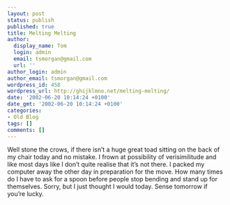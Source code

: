 ```yaml
---
layout: post
status: publish
published: true
title: Melting Melting
author:
  display_name: Tom
  login: admin
  email: tsmorgan@gmail.com
  url: ''
author_login: admin
author_email: tsmorgan@gmail.com
wordpress_id: 458
wordpress_url: http://ghijklmno.net/melting-melting/
date: '2002-06-20 10:14:24 +0100'
date_gmt: '2002-06-20 10:14:24 +0100'
categories:
- Old Blog
tags: []
comments: []
---
```

<!-- more -->

<p>Well stone the crows, if there isn&#8217;t a huge great toad sitting on the back of my chair today and no mistake. I frown at possibility of verisimilitude and like most days like I don&#8217;t quite realise that it&#8217;s not there. I packed my computer away the other day in preparation for the move. How many times do I have to ask for a spoon before people stop bending and stand up for themselves. Sorry, but I just thought I would today. Sense tomorrow if you&#8217;re lucky.</p>

